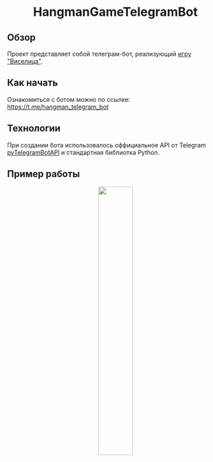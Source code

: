 <h1 align="center">HangmanGameTelegramBot</h1>

## Обзор
Проект представляет собой телеграм-бот, реализующий [игру "Виселица"](https://en.wikipedia.org/wiki/Hangman_(game)). 
## Как начать
Ознакомиться с ботом можно по ссылке: https://t.me/hangman_telegram_bot
## Технологии
При создании бота использовалось оффициальное API от Telegram [pyTelegramBotAPI](https://github.com/eternnoir/pyTelegramBotAPI) и стандартная библиотка Python.
## Пример работы
<p align="center">
  <img src="resource\images\bot.gif" width="40%"/>
</p>